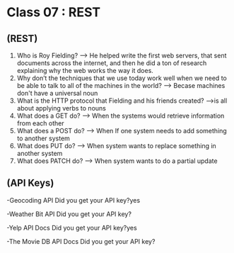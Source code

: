 # Class 07 :  REST

## (REST)

1. Who is Roy Fielding?
--> He helped write the first web servers, that sent documents across the internet, and then he did a ton of research explaining why the web works the way it does.
2. Why don’t the techniques that we use today work well when we need to be able to talk to all of the machines in the world?
--> Becase machines don't have a universal noun
3. What is the HTTP protocol that Fielding and his friends created?
-->is all about applying verbs to nouns
4. What does a GET do?
--> When the systems would retrieve information from each other
5. What does a POST do?
--> When If one system needs to add something to another system
6. What does PUT do?
--> When system wants to replace something in another system
7. What does PATCH do?
--> When system wants to do a partial update

## (API Keys)

-Geocoding API
Did you get your API key?yes

-Weather Bit API
Did you get your API key?

-Yelp API Docs
Did you get your API key?yes

-The Movie DB API Docs
Did you get your API key?
